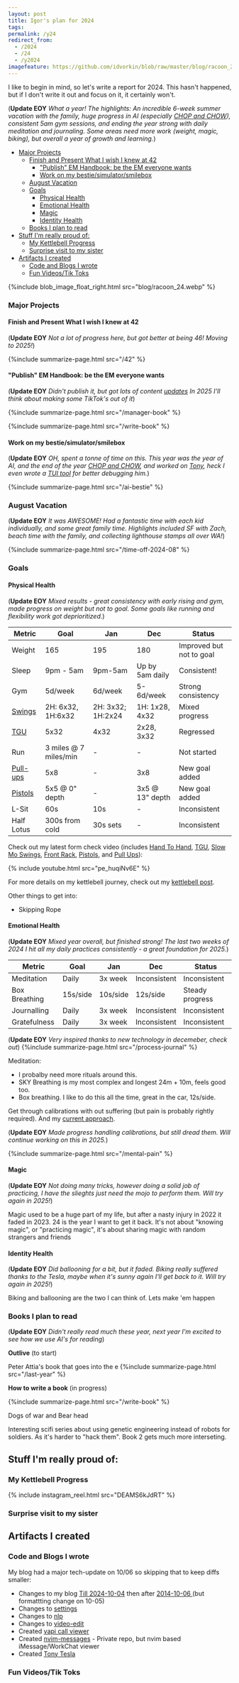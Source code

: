 ```yaml
---
layout: post
title: Igor's plan for 2024
tags:
permalink: /y24
redirect_from:
  - /2024
  - /24
  - /y2024
imagefeature: https://github.com/idvorkin/blob/raw/master/blog/racoon_24.webp
---
```


I like to begin in mind, so let's write a report for 2024. This hasn't happened, but if I don't write it out and focus on it, it certainly won't.

(**Update EOY** _What a year! The highlights: An incredible 6-week summer vacation with the family, huge progress in AI (especially [CHOP and CHOW](/chop)), consistent 5am gym sessions, and ending the year strong with daily meditation and journaling. Some areas need more work (weight, magic, biking), but overall a year of growth and learning._)

<!-- prettier-ignore-start -->
<!-- vim-markdown-toc-start -->

- [Major Projects](#major-projects)
  - [Finish and Present What I wish I knew at 42](#finish-and-present-what-i-wish-i-knew-at-42)
    - ["Publish" EM Handbook: be the EM everyone wants](#publish-em-handbook-be-the-em-everyone-wants)
    - [Work on my bestie/simulator/smilebox](#work-on-my-bestiesimulatorsmilebox)
  - [August Vacation](#august-vacation)
  - [Goals](#goals)
    - [Physical Health](#physical-health)
    - [Emotional Health](#emotional-health)
    - [Magic](#magic)
    - [Identity Health](#identity-health)
  - [Books I plan to read](#books-i-plan-to-read)
- [Stuff I'm really proud of:](#stuff-im-really-proud-of)
  - [My Kettlebell Progress](#my-kettlebell-progress)
  - [Surprise visit to my sister](#surprise-visit-to-my-sister)
- [Artifacts I created](#artifacts-i-created)
  - [Code and Blogs I wrote](#code-and-blogs-i-wrote)
  - [Fun Videos/Tik Toks](#fun-videostik-toks)

<!-- vim-markdown-toc-end -->
<!-- prettier-ignore-end -->

{%include blob_image_float_right.html src="blog/racoon_24.webp" %}

### Major Projects

#### Finish and Present What I wish I knew at 42

(**Update EOY** _Not a lot of progress here, but got better at being 46! Moving to 2025!_)

{%include summarize-page.html src="/42" %}

#### "Publish" EM Handbook: be the EM everyone wants

(**Update EOY** _Didn't publish it, but got lots of content [updates](https://gist.github.com/idvorkin/032c74d8ba41ad1e12b7af9c94b89f57#file-z_gpt-4o-2024-11-20-md) In 2025 I'll think about making some TikTok's out of it_)

{%include summarize-page.html src="/manager-book" %}

{%include summarize-page.html src="/write-book" %}

#### Work on my bestie/simulator/smilebox

(**Update EOY** _OH, spent a tonne of time on this. This year was the year of AI, and the end of the year [CHOP and CHOW](/chop), and worked on [Tony](https://github.com/idvorkin/tony_tesla), heck I even wrote a [TUI tool](https://github.com/idvorkin/vapi-call-viewer) for better debugging him._)

{%include summarize-page.html src="/ai-bestie" %}

### August Vacation

(**Update EOY** _It was AWESOME! Had a fantastic time with each kid individually, and some great family time. Highlights included SF with Zach, beach time with the family, and collecting lighthouse stamps all over WA!_)

{%include summarize-page.html src="/time-off-2024-08" %}

### Goals

#### Physical Health

(**Update EOY** _Mixed results - great consistency with early rising and gym, made progress on weight but not to goal. Some goals like running and flexibility work got deprioritized._)

| Metric                                                         | Goal                  | Jan               | Dec             | Status                   |
| -------------------------------------------------------------- | --------------------- | ----------------- | --------------- | ------------------------ |
| Weight                                                         | 165                   | 195               | 180             | Improved but not to goal |
| Sleep                                                          | 9pm - 5am             | 9pm-5am           | Up by 5am daily | Consistent!              |
| Gym                                                            | 5d/week               | 6d/week           | 5-6d/week       | Strong consistency       |
| [Swings](https://www.youtube.com/watch?v=pe_huqiNv6E&t=83s)    | 2H: 6x32, 1H:6x32     | 2H: 3x32; 1H:2x24 | 1H: 1x28, 4x32  | Mixed progress           |
| [TGU](https://www.youtube.com/watch?v=pe_huqiNv6E&t=35s)       | 5x32                  | 4x32              | 2x28, 3x32      | Regressed                |
| Run                                                            | 3 miles @ 7 miles/min | -                 | -               | Not started              |
| [Pull-ups](https://www.youtube.com/watch?v=pe_huqiNv6E&t=302s) | 5x8                   | -                 | 3x8             | New goal added           |
| [Pistols](https://www.youtube.com/watch?v=pe_huqiNv6E&t=259s)  | 5x5 @ 0" depth        | -                 | 3x5 @ 13" depth | New goal added           |
| L-Sit                                                          | 60s                   | 10s               | -               | Inconsistent             |
| Half Lotus                                                     | 300s from cold        | 30s sets          | -               | Inconsistent             |

Check out my latest form check video (includes [Hand To Hand](https://www.youtube.com/watch?v=pe_huqiNv6E&t=1s), [TGU](https://www.youtube.com/watch?v=pe_huqiNv6E&t=35s), [Slow Mo Swings](https://www.youtube.com/watch?v=pe_huqiNv6E&t=83s), [Front Rack](https://www.youtube.com/watch?v=pe_huqiNv6E&t=210s), [Pistols](https://www.youtube.com/watch?v=pe_huqiNv6E&t=259s), and [Pull Ups](https://www.youtube.com/watch?v=pe_huqiNv6E&t=302s)):

{% include youtube.html src="pe_huqiNv6E" %}

For more details on my kettlebell journey, check out my [kettlebell post](/kettlebell).

Other things to get into:

- Skipping Rope

#### Emotional Health

(**Update EOY** _Mixed year overall, but finished strong! The last two weeks of 2024 I hit all my daily practices consistently - a great foundation for 2025._)

| Metric        | Goal     | Jan      | Dec          | Status          |
| ------------- | -------- | -------- | ------------ | --------------- |
| Meditation    | Daily    | 3x week  | Inconsistent | Inconsistent    |
| Box Breathing | 15s/side | 10s/side | 12s/side     | Steady progress |
| Journalling   | Daily    | 3x week  | Inconsistent | Inconsistent    |
| Gratefulness  | Daily    | 3x week  | Inconsistent | Inconsistent    |

(**Update EOY** _Very inspired thanks to new technology in decemeber, check out_)
{%include summarize-page.html src="/process-journal" %}

Meditation:

- I probalby need more rituals around this.
- SKY Breathing is my most complex and longest 24m + 10m, feels good too.
- Box breathing. I like to do this all the time, great in the car, 12s/side.

Get through calibrations with out suffering (but pain is probably rightly required). And my [current approach](https://idvorkin.azurewebsites.net/manager-book/performance-reveiws-calibrations-psc-olr-connections).

(**Update EOY** _Made progress handling calibrations, but still dread them. Will continue working on this in 2025._)

{%include summarize-page.html src="/mental-pain" %}

#### Magic

(**Update EOY** _Not doing many tricks, however doing a solid job of practicing, I have the slieghts just need the mojo to perform them. Will try again in 2025!_)

Magic used to be a huge part of my life, but after a nasty injury in 2022 it faded in 2023. 24 is the year I want to get it back. It's not about "knowing magic", or "practicing magic", it's about sharing magic with random strangers and friends

#### Identity Health

(**Update EOY** _Did ballooning for a bit, but it faded. Biking really suffered thanks to the Tesla, maybe when it's sunny again I'll get back to it. Will try again in 2025!_)

Biking and ballooning are the two I can think of. Lets make 'em happen

### Books I plan to read

(**Update EOY** _Didn't really read much these year, next year I'm excited to see how we use AI's for reading_)

**Outlive** (to start)

Peter Attia's book that goes into the e
{%include summarize-page.html src="/last-year" %}

**How to write a book** (in progress)

{%include summarize-page.html src="/write-book" %}

Dogs of war and Bear head

Interesting scifi series about using genetic engineering instead of robots for soldiers. As it's harder to "hack them". Book 2 gets much more interseting.

## Stuff I'm really proud of:

### My Kettlebell Progress

{% include instagram_reel.html src="DEAMS6kJdRT" %}

### Surprise visit to my sister

## Artifacts I created

### Code and Blogs I wrote

My blog had a major tech-update on 10/06 so skipping that to keep diffs smaller:

- Changes to my blog [Till 2024-10-04](https://gist.github.com/idvorkin/003670452fcc016c007dc65e9c07be2d#_dvim_tipsmd) then after [2014-10-06 ](https://gist.github.com/idvorkin/a5f79099d0fa93499498b6c367185250) (but formattting change on 10-05)
- Changes to [settings](https://gist.github.com/idvorkin/0d3b8319872f5e30449191f03077d8e2)
- Changes to [nlp](https://gist.github.com/idvorkin/d60489bb3708319f6a25f452a7693f65)
- Changes to [video-edit](https://gist.github.com/idvorkin/6febb12d5111c0d1fd1311a95abc1b20)
- Created [vapi call viewer](https://github.com/idvorkin/vapi-call-viewer)
- Created [nvim-messages](https://github.com/idvorkin/nvim-messages) - Private repo, but nvim based iMessage/WorkChat viewer
- Created [Tony Tesla](https://gist.github.com/idvorkin/e2c2bef4676776ba138c13247aebe348)

### Fun Videos/Tik Toks
